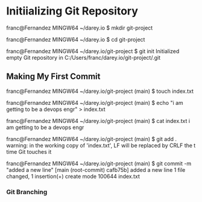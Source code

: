  # Initiializing Git Repository
 franc@Fernandez MINGW64 ~/darey.io
$ mkdir git-project

franc@Fernandez MINGW64 ~/darey.io
$ cd git-project

franc@Fernandez MINGW64 ~/darey.io/git-project
$ git init
Initialized empty Git repository in C:/Users/franc/darey.io/git-project/.git

## Making My First Commit
franc@Fernandez MINGW64 ~/darey.io/git-project (main)
$ touch index.txt

franc@Fernandez MINGW64 ~/darey.io/git-project (main)
$ echo "i am getting to be a devops engr" > index.txt

franc@Fernandez MINGW64 ~/darey.io/git-project (main)
$ cat index.txt
i am getting to be a devops engr

franc@Fernandez MINGW64 ~/darey.io/git-project (main)
$ git add .
warning: in the working copy of 'index.txt', LF will be replaced by CRLF the
t time Git touches it

franc@Fernandez MINGW64 ~/darey.io/git-project (main)
$ git commit -m "added a new line"
[main (root-commit) cafb75b] added a new line
 1 file changed, 1 insertion(+)
 create mode 100644 index.txt

### Git Branching